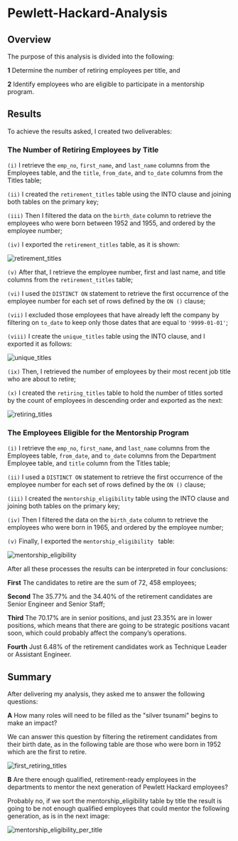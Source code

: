 # Pewlett-Hackard-Analysis
## Overview
The purpose of this analysis is divided into the following:

  **1** Determine the number of retiring employees per title, and 

  **2** Identify employees who are eligible to participate in a mentorship program.

## Results

To achieve the results asked, I created two deliverables:

### The Number of Retiring Employees by Title

`(i)` I retrieve the `emp_no`,  `first_name`, and `last_name` columns from the Employees table, and the `title`, `from_date`, and `to_date` columns from the Titles table;

`(ii)` I created the `retirement_titles` table using the INTO clause and joining both tables on the primary key;

`(iii)` Then I filtered the data on the `birth_date` column to retrieve the employees who were born between 1952 and 1955, and ordered by the employee number;

`(iv)` I exported the `retirement_titles` table, as it is shown:

![retirement_titles](https://user-images.githubusercontent.com/95454286/154427549-b0137902-299e-4a33-84a2-2c7a01c76ea4.png)

`(v)` After that, I retrieve the employee number, first and last name, and title columns from the `retirement_titles` table;

`(vi)` I used the `DISTINCT ON` statement to retrieve the first occurrence of the employee number for each set of rows defined by the `ON ()` clause;

`(vii)` I excluded those employees that have already left the company by filtering on `to_date` to keep only those dates that are equal to `'9999-01-01'`;

`(viii)` I create the `unique_titles` table using the INTO clause, and I exported it as follows:

![unique_titles](https://user-images.githubusercontent.com/95454286/154427638-e6c8c823-aae9-497a-b049-b070603616fe.png)

`(ix)` Then, I retrieved the number of employees by their most recent job title who are about to retire;

`(x)` I created the `retiring_titles` table to hold the number of titles sorted by the count of employees in descending order and exported as the next:

![retiring_titles](https://user-images.githubusercontent.com/95454286/154427708-3b98f95f-eea8-4f7f-bcab-3dd6e76e56c3.png)

### The Employees Eligible for the Mentorship Program

`(i)` I retrieve the `emp_no`, `first_name`, and `last_name` columns from the Employees table, `from_date`, and `to_date` columns from the Department Employee table, and `title` column from the Titles table;

`(ii)` I used a `DISTINCT ON` statement to retrieve the first occurrence of the employee number for each set of rows defined by the `ON ()` clause;

`(iii)` I created the `mentorship_eligibility` table using the INTO clause and joining both tables on the primary key;

`(iv)` Then I filtered the data on the `birth_date` column to retrieve the employees who were born in 1965, and ordered by the employee number;

`(v)` Finally, I exported the `mentorship_eligibility ` table:

![mentorship_eligibility](https://user-images.githubusercontent.com/95454286/154427784-53434d68-0c41-4986-917b-6d6b8521e21a.png)

After all these processes the results can be interpreted in four conclusions:

  **First** The candidates to retire are the sum of 72, 458 employees;

  **Second** The 35.77% and the 34.40% of the retirement candidates are Senior Engineer and Senior Staff;

  **Third** The 70.17% are in senior positions, and just 23.35% are in lower positions, which means that there are going to be strategic positions vacant soon, which could probably affect the company’s operations.

  **Fourth** Just 6.48% of the retirement candidates work as Technique Leader or Assistant Engineer. 

## Summary

After delivering my analysis, they asked me to answer the following questions: 

  **A** How many roles will need to be filled as the "silver tsunami" begins to make an impact?

We can answer this question by filtering the retirement candidates from their birth date, as in the following table are those who were born in 1952 which are the first to retire. 

![first_retiring_titles](https://user-images.githubusercontent.com/95454286/154427816-e41d8de6-7335-4a01-b767-c0ae2c206ffa.png)

  **B** Are there enough qualified, retirement-ready employees in the departments to mentor the next generation of Pewlett Hackard employees?

Probably no, if we sort the mentorship_eligibility table by title the result is going to be not enough qualified employees that could mentor the following generation, as is in the next image:

![mentorship_eligibility_per_title](https://user-images.githubusercontent.com/95454286/154427843-89422fe7-f180-4678-96cc-d525b0631ad1.png)
